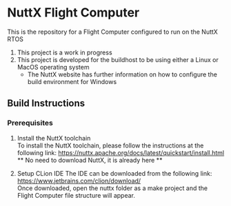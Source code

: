 # NuttX Flight Computer
This is the repository for a Flight Computer configured to run on the NuttX RTOS
1. This project is a work in progress
3. This project is developed for the buildhost to be using either a Linux or MacOS operating system
    * The NuttX website has further information on how to configure the build environment for Windows

## Build Instructions
### Prerequisites
1. Install the NuttX toolchain\
To install the NuttX toolchain, please follow the instructions at the following link: https://nuttx.apache.org/docs/latest/quickstart/install.html
** No need to download NuttX, it is already here **

2. Setup CLion IDE
The IDE can be downloaded from the following link: https://www.jetbrains.com/clion/download/ \
Once downloaded, open the nuttx folder as a make project and the Flight Computer file structure will appear.

